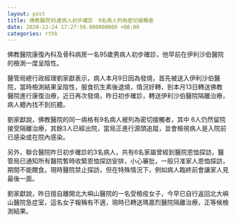 ```yaml
---
layout: post
title: 佛教醫院95歲病人初步確診　9名病人列為密切接觸者
date: 2020-12-24 17:27:50.000000000 +08:00
categories: rthk
---
```


佛教醫院康復內科及骨科病房一名95歲男病人初步確診，他早前在伊利沙伯醫院的檢測一度呈陰性。

醫管局總行政經理劉家獻表示，病人本月9日因為發燒，首先被送入伊利沙伯醫院，當時檢測結果呈陰性，服食抗生素後退燒，情況好轉，到本月13日轉送佛教醫院進行康復治療，近日再次發燒，昨日初步確診，轉送伊利沙伯醫院隔離治療，病人體內找不到抗體。

劉家獻說，佛教醫院的同一病格有9名病人被列為密切接觸者，其中 6人仍然留院接受隔離治療，其餘3人已經出院，當局正進行源頭追蹤，並會檢視病人是入院前已感染或在院內感染。

另外，聯合醫院昨日初步確診的3名病人，共有6名家屬曾經到醫院恩恤探訪，醫管局已通知所有醫院暫時收緊恩恤探訪安排，小心審批，一般只准家人恩恤探訪，期間不能餵食。現時醫院禁止探訪，但在特殊情況下，例如病人臨終前會讓家人見最後一面。

劉家獻說，昨日擅自離開北大嶼山醫院的一名受檢疫女子，今早已自行返回北大嶼山醫院急症室，這名女子報稱有不適，現時已轉送瑪嘉烈醫院隔離治療，正等候檢測結果。
